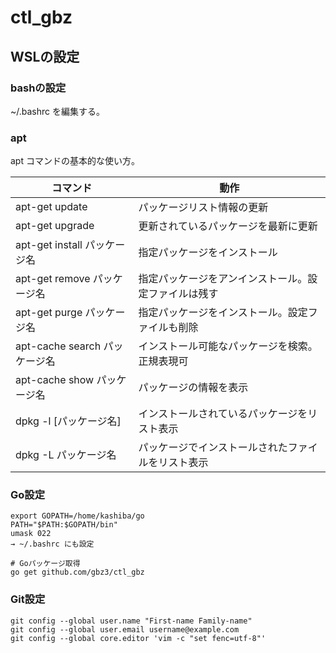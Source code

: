 # ctl_gbz

## WSLの設定

### bashの設定

~/.bashrc を編集する。

### apt

apt コマンドの基本的な使い方。

| コマンド | 動作 |
|---|---
| apt-get update | パッケージリスト情報の更新 |
| apt-get upgrade | 更新されているパッケージを最新に更新 |
| apt-get install パッケージ名 | 指定パッケージをインストール |
| apt-get remove パッケージ名 | 指定パッケージをアンインストール。設定ファイルは残す |
| apt-get purge パッケージ名 | 指定パッケージをインストール。設定ファイルも削除 |
| apt-cache search パッケージ名 | インストール可能なパッケージを検索。正規表現可 |
| apt-cache show パッケージ名 | パッケージの情報を表示 |
| dpkg -l [パッケージ名] | インストールされているパッケージをリスト表示 |
| dpkg -L パッケージ名 | パッケージでインストールされたファイルをリスト表示 |

### Go設定

```
export GOPATH=/home/kashiba/go
PATH="$PATH:$GOPATH/bin"
umask 022
→ ~/.bashrc にも設定

# Goパッケージ取得
go get github.com/gbz3/ctl_gbz
```

### Git設定

```
git config --global user.name "First-name Family-name"
git config --global user.email username@example.com
git config --global core.editor 'vim -c "set fenc=utf-8"'
```

